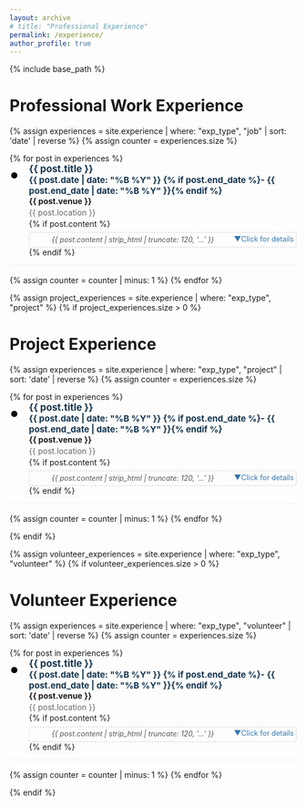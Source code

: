 ```yaml
---
layout: archive
# title: "Professional Experience"
permalink: /experience/
author_profile: true
---
```


{% include base_path %}

<style>
  .experience-list {
    list-style: none;
    margin-left: 0;
    padding-left: 0;
  }
  .experience-item {
    margin-bottom: 1.2em;
    border-bottom: 1px solid #eee;
    padding-bottom: 1em;
    display: flex;
    align-items: flex-start;
  }

  /* Create a proper bullet point container */
  .experience-item::before {
    content: "•";
    color:rgb(0, 0, 0);
    font-weight: bold;
    font-size: 2.5em; /* Make bullet bigger */
    line-height: 1.1em;
    margin-right: 0.5em;
    margin-top: 0; /* Top align the bullet */
    flex-shrink: 0; /* Prevent bullet from shrinking */
  }

  /* Container for all content except bullet */
  .experience-content {
    flex: 1;
  }

  .experience-title {
    font-weight: bold;
    font-size: 1.2em;
    color: #16354e;
    margin-bottom: 0.3em;
  }

  /* Remove the old bullet */
  .experience-title::before {
    content: none;
  }

  .experience-venue {
    font-weight: bold;
    margin-bottom: 0.2em;
  }
  .experience-location {
    color: #666;
    margin-bottom: 0.2em;
  }
  .experience-date {
    color: #888;
    font-style: italic;
    margin-bottom: 0.5em;
  }
  .experience-summary {
    color: #555;
    line-height: 1.4;
    margin-bottom: 0.5em;
    font-style: italic;
  }

  /* Hide summary when expanded */
  .experience-item.active .experience-summary {
    display: none;
  }

  .experience-details {
    display: none;
    margin-top: 0.5em;
    padding: 1em;
    background: #f9f9f9;
    border-left: 3px solid #3177b1;
    border-radius: 0 4px 4px 0;
    animation: slideDown 0.3s ease-out;
    clear: both; /* Clear floated elements above */
    width: 100%;
    box-sizing: border-box;
    /* Override parent styles */
    color: #333; /* Reset text color */
    text-align: left; /* Reset text alignment */
    user-select: text; /* Make text selectable */
    font-size: 1em; /* Reset font size */
  }

  @keyframes slideDown {
    from {
      opacity: 0;
      transform: translateY(-10px);
    }
    to {
      opacity: 1;
      transform: translateY(0);
    }
  }

  .experience-item.active .experience-details {
    display: block;
  }
  .experience-expand {
    cursor: pointer;
    color: #3177b1;
    font-size: 0.9em;
    text-align: center;
    padding: 0.3em;
    border: 1px dashed #ccc;
    border-radius: 4px;
    margin-top: 0.5em;
    transition: all 0.2s ease;
    user-select: none;
    overflow: hidden; /* Clear floated elements */
  }
  .experience-expand:hover {
    background:rgb(192, 179, 179);
    border-color:rgb(29, 53, 73);
  }
  .experience-expand::after {
    content: "";
    display: table;
    clear: both;
  }
  .exp-arrow {
    display: inline-block;
    transition: transform 0.2s ease;
  }
  .experience-item.active .exp-arrow {
    transform: rotate(180deg);
  }

  /* Optional: Update button text when expanded */
  .experience-expand .expand-text::after {
    content: "Click for details";
  }
  .experience-item.active .experience-expand .expand-text::after {
    content: "Click to collapse";
  }
</style>

# Professional Work Experience
<div id="experience-accordion">
  {% assign experiences = site.experience | where: "exp_type", "job" | sort: 'date' | reverse %}
  {% assign counter = experiences.size %}
  <ul class="experience-list">
  {% for post in experiences %}
    <li class="experience-item" data-index="{{ counter }}">
      <div class="experience-content">
        <div class="experience-title">{{ post.title }} <span style="float:right;font-size:0.9em">{{ post.date | date: "%B %Y" }} {% if post.end_date %}- {{ post.end_date | date: "%B %Y" }}{% endif %}</span></div>
        <div class="experience-venue">{{ post.venue }}</div>
        <div class="experience-location">{{ post.location }}</div>
        {% if post.content %}
          <div class="experience-expand" onclick="expandExperience(event, {{ counter }})">
            <span class="experience-summary">{{ post.content | strip_html | truncate: 120, '...' }}</span>
            <span class="expand-text" style="float:right"></span> <span class="exp-arrow" style="float:right">&#x25BC;</span>
            <div class="experience-details" id="exp-details-{{ counter }}" onclick="event.stopPropagation();">
              {% if post.content %}<div>{{ post.content | markdownify }}</div>{% endif %}
            </div>
          </div>
        {% endif %}
      </div>
    </li>
    {% assign counter = counter | minus: 1 %}
  {% endfor %}
  </ul>
</div>

{% assign project_experiences = site.experience | where: "exp_type", "project" %}
{% if project_experiences.size > 0 %}
# Project Experience
<div id="experience-accordion">
  {% assign experiences = site.experience | where: "exp_type", "project" | sort: 'date' | reverse %}
  {% assign counter = experiences.size %}
  <ul class="experience-list">
  {% for post in experiences %}
    <li class="experience-item" data-index="{{ counter }}">
      <div class="experience-content">
        <div class="experience-title">{{ post.title }} <span style="float:right;font-size:0.9em">{{ post.date | date: "%B %Y" }} {% if post.end_date %}- {{ post.end_date | date: "%B %Y" }}{% endif %}</span></div>
        <div class="experience-venue">{{ post.venue }}</div>
        <div class="experience-location">{{ post.location }}</div>
        {% if post.content %}
          <div class="experience-expand" onclick="expandExperience(event, {{ counter }})">
            <span class="experience-summary">{{ post.content | strip_html | truncate: 120, '...' }}</span>
            <span class="expand-text" style="float:right"></span> <span class="exp-arrow" style="float:right">&#x25BC;</span>
            <div class="experience-details" id="exp-details-{{ counter }}" onclick="event.stopPropagation();">
              {% if post.content %}<div>{{ post.content | markdownify }}</div>{% endif %}
            </div>
          </div>
        {% endif %}
      </div>
    </li>
    {% assign counter = counter | minus: 1 %}
  {% endfor %}
  </ul>
</div>
{% endif %}

{% assign volunteer_experiences = site.experience | where: "exp_type", "volunteer" %}
{% if volunteer_experiences.size > 0 %}
# Volunteer Experience
<div id="experience-accordion">
  {% assign experiences = site.experience | where: "exp_type", "volunteer" | sort: 'date' | reverse %}
  {% assign counter = experiences.size %}
  <ul class="experience-list">
  {% for post in experiences %}
    <li class="experience-item" data-index="{{ counter }}">
      <div class="experience-content">
        <div class="experience-title">{{ post.title }} <span style="float:right;font-size:0.9em">{{ post.date | date: "%B %Y" }} {% if post.end_date %}- {{ post.end_date | date: "%B %Y" }}{% endif %}</span></div>
        <div class="experience-venue">{{ post.venue }}</div>
        <div class="experience-location">{{ post.location }}</div>
        {% if post.content %}
          <div class="experience-expand" onclick="expandExperience(event, {{ counter }})">
            <span class="experience-summary">{{ post.content | strip_html | truncate: 120, '...' }}</span>
            <span class="expand-text" style="float:right"></span> <span class="exp-arrow" style="float:right">&#x25BC;</span>
            <div class="experience-details" id="exp-details-{{ counter }}" onclick="event.stopPropagation();">
              {% if post.content %}<div>{{ post.content | markdownify }}</div>{% endif %}
            </div>
          </div>
        {% endif %}
      </div>
    </li>
    {% assign counter = counter | minus: 1 %}
  {% endfor %}
  </ul>
</div>
{% endif %}

<script src="{{ '/assets/js/experience.js' | relative_url }}"></script>